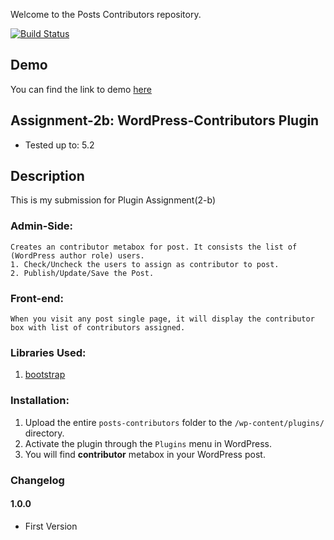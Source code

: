 Welcome to the Posts Contributors repository.

[![Build Status](https://travis-ci.org/sonali11512/wp-posts-contributors.svg?branch=master)](https://travis-ci.org/sonali11512/wp-posts-contributors)

## Demo

You can find the link to demo [here](http://13.127.28.130)

##  Assignment-2b: WordPress-Contributors Plugin 

* Tested up to: 5.2

## Description ##

This is my submission for Plugin Assignment(2-b)


###  Admin-Side:

    Creates an contributor metabox for post. It consists the list of (WordPress author role) users.
    1. Check/Uncheck the users to assign as contributor to post.
    2. Publish/Update/Save the Post.

### Front-end:

    When you visit any post single page, it will display the contributor box with list of contributors assigned.

### Libraries Used:
1. [bootstrap](https://getbootstrap.com/)

### Installation:

1. Upload the entire `posts-contributors` folder to the `/wp-content/plugins/` directory.
2. Activate the plugin through the `Plugins` menu in WordPress.
3. You will find **contributor** metabox in your WordPress post.


### Changelog

#### 1.0.0 ####
* First Version

